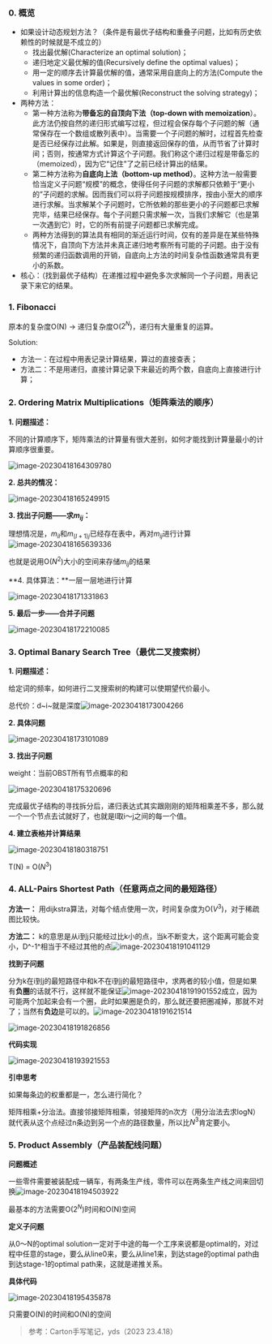 ### 0. 概览

- 如果设计动态规划方法？（条件是有最优子结构和重叠子问题，比如有历史依赖性的时候就是不成立的）
  - 找出最优解(Characterize an optimal solution)；
  - 递归地定义最优解的值(Recursively define the optimal values)；
  - 用一定的顺序去计算最优解的值，通常采用自底向上的方法(Compute the values in some order)；
  - 利用计算出的信息构造一个最优解(Reconstruct the solving strategy)；
- 两种方法：
  -  第一种方法称为**带备忘的自顶向下法（top-down with memoization**）。此方法仍按自然的递归形式编写过程，但过程会保存每个子问题的解（通常保存在一个数组或散列表中）。当需要一个子问题的解时，过程首先检查是否已经保存过此解。如果是，则直接返回保存的值，从而节省了计算时间；否则，按通常方式计算这个子问题。我们称这个递归过程是带备忘的（memoized），因为它“记住”了之前已经计算出的结果。
  - 第二种方法称为**自底向上法（bottom-up method）**。这种方法一般需要恰当定义子问题“规模”的概念，使得任何子问题的求解都只依赖于“更小的”子问题的求解。因而我们可以将子问题按规模排序，按由小至大的顺序进行求解。当求解某个子问题时，它所依赖的那些更小的子问题都已求解完毕，结果已经保存。每个子问题只需求解一次，当我们求解它（也是第一次遇到它）时，它的所有前提子问题都已求解完成。
  - 两种方法得到的算法具有相同的渐近运行时间，仅有的差异是在某些特殊情况下，自顶向下方法并未真正递归地考察所有可能的子问题。由于没有频繁的递归函数调用的开销，自底向上方法的时间复杂性函数通常具有更小的系数。
- 核心：（找到最优子结构）在递推过程中避免多次求解同一个子问题，用表记录下来它的结果。

### 1. Fibonacci

原本的复杂度O(N) -> 递归复杂度O($2^N$)，递归有大量重复的运算。

Solution:

- 方法一：在过程中用表记录计算结果，算过的直接查表；
- 方法二：不是用递归，直接计算记录下来最近的两个数，自底向上直接进行计算；

### 2. Ordering Matrix Multiplications（矩阵乘法的顺序）

**1. 问题描述：**

不同的计算顺序下，矩阵乘法的计算量有很大差别，如何才能找到计算量最小的计算顺序很重要。

![image-20230418164309780](../img/4.13/image-20230418164309780.png)

**2. 总共的情况：**

![image-20230418165249915](../img/4.13/image-20230418165249915.png)

**3. 找出子问题——求$m_{ij}$：**

理想情况是，$m_{il}$和$m_{(l+1)j}$已经存在表中，再对$m_{ij}$进行计算![image-20230418165639336](../img/4.13/image-20230418165639336.png)

也就是说用O($N^2$)大小的空间来存储$m_{ij}$的结果

**4. 具体算法：**一层一层地进行计算

![image-20230418171331863](../img/4.13/image-20230418171331863.png)

**5. 最后一步——合并子问题**

![image-20230418172210085](../img/4.13/image-20230418172210085.png)

### 3. Optimal Banary Search Tree（最优二叉搜索树）

**1. 问题描述：**

给定词的频率，如何进行二叉搜索树的构建可以使期望代价最小。

总代价：d~i~就是深度![image-20230418173004266](../img/4.13/image-20230418173004266.png)

**2. 具体问题**

![image-20230418173101089](../img/4.13/image-20230418173101089.png)

**3. 找出子问题** 

weight：当前OBST所有节点概率的和

![image-20230418175320696](../img/4.13/image-20230418175320696.png)

完成最优子结构的寻找拆分后，递归表达式其实跟刚刚的矩阵相乘差不多，那么就一个一个节点去试就好了，也就是l取i～j之间的每一个值。

**4. 建立表格并计算结果**

![image-20230418180318751](../img/4.13/image-20230418180318751.png)

T(N) = O($N^3$)

### 4. ALL-Pairs Shortest Path（任意两点之间的最短路径）

**方法一：**
用dijkstra算法，对每个结点使用一次，时间复杂度为O($V^3$)，对于稀疏图比较快。

**方法二：**
k的意思是从i到j只能经过比k小的点，当k不断变大，这个距离可能会变小，D^-1^相当于不经过其他的点![image-20230418191041129](../img/4.13/image-20230418191041129.png)

**找到子问题**

分为k在i到j的最短路径中和k不在i到j的最短路径中，求两者的较小值，但是如果有**负圈**的话就不行，这样就不能保证![image-20230418191901552](../img/4.13/image-20230418191901552.png)成立，因为可能两个加起来会有一个圈，此时如果圈是负的，那么就还要把圈减掉，那就不对了；当然有**负边**是可以的。![image-20230418191621514](../img/4.13/image-20230418191621514.png) 

![image-20230418191826856](../img/4.13/image-20230418191826856.png)

**代码实现**

![image-20230418193921553](../img/4.13/image-20230418193921553.png)

**引申思考**

如果每条边的权重都是一，怎么进行简化？

矩阵相乘+分治法。直接邻接矩阵相乘，邻接矩阵的n次方（用分治法去求logN）就代表从这个点经过n条边到另一个点的路径数量，所以比$N^3$肯定要小。

### 5. Product Assembly（产品装配线问题）

**问题概述**

一些零件需要被装配成一辆车，有两条生产线，零件可以在两条生产线之间来回切换![image-20230418194503922](../img/4.13/image-20230418194503922.png)

最基本的方法需要O($2^N$)时间和O(N)空间

**定义子问题**

从0～N的optimal solution一定对于中途的每一个工序来说都是optimal的，对过程中任意的stage，要么从line0来，要么从line1来，到达stage的optimal path由到达stage-1的optimal path来，这就是递推关系。

**具体代码**

![image-20230418195435878](../img/4.13/image-20230418195435878.png)

只需要O(N)的时间和O(N)的空间





> 参考：Carton手写笔记，yds（2023 23.4.18）


